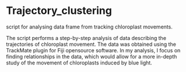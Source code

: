 # Trajectory_clustering
script for analysing data frame from tracking chloroplast movements.

The script performs a step-by-step analysis of data describing the trajectories of chloroplast movement.
The data was obtained using the TrackMate plugin for Fiji opensource software.
In my analysis, I focus on finding relationships in the data, which would allow for a more in-depth study of the movement of chloroplasts induced by blue light.
